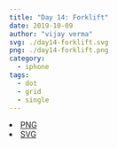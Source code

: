 ```yaml
---
title: "Day 14: Forklift"
date: 2019-10-09
author: "vijay verma"
svg: ./day14-forklift.svg
png: ./day14-forklift.png
category:
  - iphone
tags:
  - dot
  - grid
  - single
---
```

<li><a href="./day14-forklift.png" download className="btn-png">PNG</a></li>
<li><a href="./day14-forklift.svg" download className="btn-svg">SVG</a></li>
